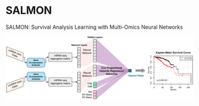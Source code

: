 # SALMON
SALMON: Survival Analysis Learning with Multi-Omics Neural Networks

![alt text](figures/Figure1.png)
